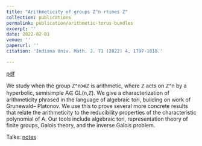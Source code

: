 ```yaml
---
title: "Arithmeticity of groups Z^n rtimes Z"
collection: publications
permalink: publication/arithmetic-torus-bundles
excerpt: ''
date: 2022-02-01
venue: ''
paperurl: ''
citation: 'Indiana Univ. Math. J. 71 (2022) 4, 1797-1818.'

---
```


[pdf](http://bena-tshishiku.github.io/files/papers/arithmetic-torus-bundles.pdf)

We study when the group ℤ^n⋊ℤ  is arithmetic, where ℤ acts on ℤ^n by a 
hyperbolic, semisimple A∈ GL(n,ℤ). We give a characterization of arithmeticity 
phrased in the language of algebraic tori, building on work of Grunewald– Platonov. 
We use this to prove several more concrete results that relate the arithmeticity 
to the reducibility properties of the characteristic polynomial of A. Our tools 
include algebraic tori, representation theory of finite groups, Galois theory, 
and the inverse Galois problem.

Talks: [notes](http://bena-tshishiku.github.io/files/talks/arithmetic-torus-bundles.pdf)
